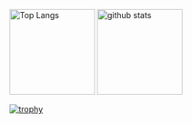 <p align="left"> 
  <img alt="Top Langs" height="150px" src="https://github-readme-stats.vercel.app/api/top-langs/?username=yodai49&layout=compact&count_private=true&show_icons=true&theme=onedark" />
  <img alt="github stats" height="150px" src="https://github-readme-stats.vercel.app/api?username=yodai49&count_private=true&show_icons=true&show_icons=true&theme=onedark" />
</p>

[![trophy](https://github-profile-trophy.vercel.app/?username=yodai49&theme=onedark&column=7
)](https://github.com/ryo-ma/github-profile-trophy)
